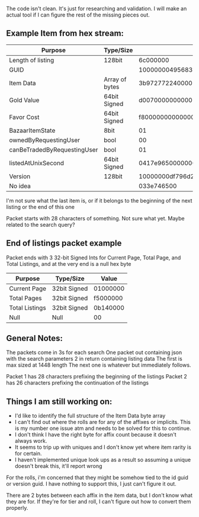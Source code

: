 The code isn't clean. It's just for researching and validation. I will make an actual tool if I can figure the rest of the missing pieces out.


## Example Item from hex stream:

| Purpose           | Type/Size  | Value        |
| ------------- |-------------| -----|
| Length of listing | 128bit | 6c000000      |
| GUID  |  | 1000000049568342ebb3a74379df08dc |
| Item Data | Array of bytes | 3b9727722400000002040a830046ead61d0320461041f655401fee00ddd2573a784809f64468e5a99d497c96 |
| Gold Value | 64bit Signed | d007000000000000 |
| Favor Cost | 64bit Signed |f800000000000000 |
| BazaarItemState | 8bit | 01  |
| ownedByRequestingUser | bool | 00 | 
| canBeTradedByRequestingUser | bool | 01 | 
| listedAtUnixSecond | 64bit Signed | 0417e96500000000 |
| Version | 128bit |10000000df796d238942ba44bda0c64f |
| No idea | | 033e746500 |

I'm not sure what the last item is, or if it belongs to the beginning of the next listing or the end of this one

Packet starts with 28 characters of something. Not sure what yet. Maybe related to the search query?

## End of listings packet example

Packet ends with 3 32-bit Signed Ints for Current Page, Total Page, and Total Listings, and at the very end is a null hex byte

| Purpose           | Type/Size  | Value        |
| ------------- |-------------| -----|
| Current Page | 32bit Signed | 01000000 |
| Total Pages | 32bit Signed | f5000000 |
| Total Listings | 32bit Signed | 0b140000 |
| Null | Null | 00 |

## General Notes:

The packets come in 3s for each search
One packet out containing json with the search parameters
2 in return containing listing data
The first is max sized at 1448 length
The next one is whatever but immediately follows.

Packet 1 has 28 characters prefixing the beginning of the listings
Packet 2 has 26 characters prefixing the continuation of the listings


## Things I am still working on:
* I'd like to identify the full structure of the Item Data byte array
* I can't find out where the rolls are for any of the affixes or implicits. This is my number one issue atm and needs to be solved for this to continue.
* I don't think I have the right byte for affix count because it doesn't always work. 
* It seems to trip up with uniques and I don't know yet where item rarity is for certain. 
* I haven't implemented unique look ups as a result so assuming a unique doesn't break this, it'll report wrong


For the rolls, i'm concerned that they might be somehow tied to the id guid or version guid. I have nothing to support this, I just can't figure it out.

There are 2 bytes between each affix in the item data, but I don't know what they are for. If they're for tier and roll, I can't figure out how to convert them properly.
